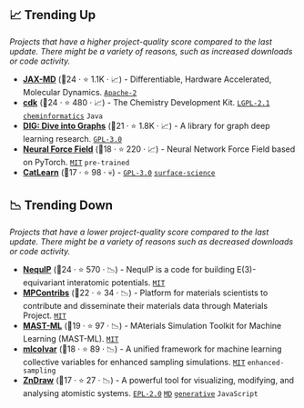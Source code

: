 ## 📈 Trending Up

_Projects that have a higher project-quality score compared to the last update. There might be a variety of reasons, such as increased downloads or code activity._

- <b><a href="https://github.com/jax-md/jax-md">JAX-MD</a></b> (🥇24 ·  ⭐ 1.1K · 📈) - Differentiable, Hardware Accelerated, Molecular Dynamics. <code><a href="http://bit.ly/3nYMfla">Apache-2</a></code>
- <b><a href="https://github.com/cdk/cdk">cdk</a></b> (🥇24 ·  ⭐ 480 · 📈) - The Chemistry Development Kit. <code><a href="https://tldrlegal.com/search?q=LGPL-2.1">LGPL-2.1</a></code> <a href="https://en.wikipedia.org/wiki/Cheminformatics"><code>cheminformatics</code></a> <code>Java</code>
- <b><a href="https://github.com/divelab/DIG">DIG: Dive into Graphs</a></b> (🥈21 ·  ⭐ 1.8K · 📈) - A library for graph deep learning research. <code><a href="http://bit.ly/2M0xdwT">GPL-3.0</a></code>
- <b><a href="https://github.com/learningmatter-mit/NeuralForceField">Neural Force Field</a></b> (🥈18 ·  ⭐ 220 · 📈) - Neural Network Force Field based on PyTorch. <code><a href="http://bit.ly/34MBwT8">MIT</a></code> <code>pre-trained</code>
- <b><a href="https://github.com/SUNCAT-Center/CatLearn">CatLearn</a></b> (🥇17 ·  ⭐ 98 · 💀) -  <code><a href="http://bit.ly/2M0xdwT">GPL-3.0</a></code> <a href="https://en.wikipedia.org/wiki/Surface_science"><code>surface-science</code></a>

## 📉 Trending Down

_Projects that have a lower project-quality score compared to the last update. There might be a variety of reasons such as decreased downloads or code activity._

- <b><a href="https://github.com/mir-group/nequip">NequIP</a></b> (🥇24 ·  ⭐ 570 · 📉) - NequIP is a code for building E(3)-equivariant interatomic potentials. <code><a href="http://bit.ly/34MBwT8">MIT</a></code>
- <b><a href="https://github.com/materialsproject/MPContribs">MPContribs</a></b> (🥇22 ·  ⭐ 34 · 📉) - Platform for materials scientists to contribute and disseminate their materials data through Materials Project. <code><a href="http://bit.ly/34MBwT8">MIT</a></code>
- <b><a href="https://github.com/uw-cmg/MAST-ML">MAST-ML</a></b> (🥈19 ·  ⭐ 97 · 📉) - MAterials Simulation Toolkit for Machine Learning (MAST-ML). <code><a href="http://bit.ly/34MBwT8">MIT</a></code>
- <b><a href="https://github.com/luigibonati/mlcolvar">mlcolvar</a></b> (🥈18 ·  ⭐ 89 · 📉) - A unified framework for machine learning collective variables for enhanced sampling simulations. <code><a href="http://bit.ly/34MBwT8">MIT</a></code> <code>enhanced-sampling</code>
- <b><a href="https://github.com/zincware/ZnDraw">ZnDraw</a></b> (🥉17 ·  ⭐ 27 · 📉) - A powerful tool for visualizing, modifying, and analysing atomistic systems. <code><a href="http://bit.ly/2M0xmjV">EPL-2.0</a></code> <a href="https://en.wikipedia.org/wiki/Molecular_dynamics"><code>MD</code></a> <a href="https://en.wikipedia.org/wiki/Generative_model"><code>generative</code></a> <code>JavaScript</code>


